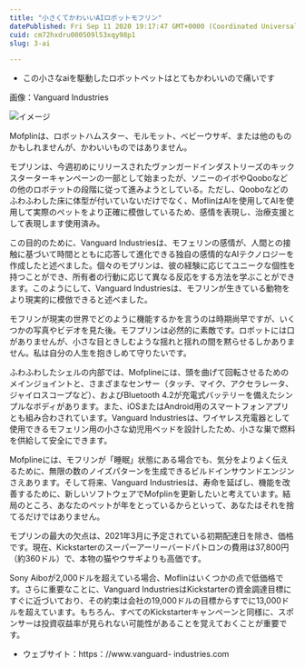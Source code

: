 ```yaml
---
title: "小さくてかわいいAIロボットモフリン"
datePublished: Fri Sep 11 2020 19:17:47 GMT+0000 (Coordinated Universal Time)
cuid: cm72hxdru000509l53xqy98p1
slug: 3-ai

---
```



- この小さなaiを駆動したロボットペットはとてもかわいいので痛いです

画像：Vanguard Industries

![イメージ](https://cdn.hashnode.com/res/hashnode/image/upload/v1739400127298/bb265c66-cba4-4430-a7b9-9020a2255315.gif)

Mofplinは、ロボットハムスター、モルモット、ベビーウサギ、または他のものかもしれませんが、かわいいものではありません。

モプリンは、今週初めにリリースされたヴァンガードインダストリーズのキックスターターキャンペーンの一部として始まったが、ソニーのイボやQooboなどの他のロボテットの段階に従って進みようとしている。ただし、Qooboなどのふわふわした床に体型が付いていないだけでなく、MoflinはAIを使用してAIを使用して実際のペットをより正確に模倣しているため、感情を表現し、治療支援として表現します使用済み。

この目的のために、Vanguard Industriesは、モフェリンの感情が、人間との接触に基づいて時間とともに応答して進化できる独自の感情的なAIテクノロジーを作成したと述べました。個々のモプリンは、彼の経験に応じてユニークな個性を持つことができ、所有者の行動に応じて異なる反応をする方法を学ぶことができます。このようにして、Vanguard Industriesは、モフリンが生きている動物をより現実的に模倣できると述べました。

モフリンが現実の世界でどのように機能するかを言うのは時期尚早ですが、いくつかの写真やビデオを見た後。モフプリンは必然的に素敵です。ロボットには口がありませんが、小さな目ときしむような揺れと揺れの間を黙らせるしかありません。私は自分の人生を抱きしめて守りたいです。

ふわふわしたシェルの内部では、Mofplineには、頭を曲げて回転させるためのメインジョイントと、さまざまなセンサー（タッチ、マイク、アクセラレータ、ジャイロスコープなど）、およびBluetooth 4.2が充電式バッテリーを備えたシンプルなボディがあります。また、iOSまたはAndroid用のスマートフォンアプリとも組み合わされています。Vanguard Industriesは、ワイヤレス充電器として使用できるモフェリン用の小さな幼児用ベッドを設計したため、小さな巣で燃料を供給して安全にできます。

Mofplineには、モフリンが「睡眠」状態にある場合でも、気分をよりよく伝えるために、無限の数のノイズパターンを生成できるビルドインサウンドエンジンさえあります。そして将来、Vanguard Industriesは、寿命を延ばし、機能を改善するために、新しいソフトウェアでMofplinを更新したいと考えています。結局のところ、あなたのペットが年をとっているからといって、あなたはそれを捨てるだけではありません。

モプリンの最大の欠点は、2021年3月に予定されている初期配達日を除き、価格です。現在、Kickstarterのスーパーアーリーバードパトロンの費用は37,800円（約360ドル）で、本物の猫やウサギよりも高価です。

Sony Aiboが2,000ドルを超えている場合、Moflinはいくつかの点で低価格です。さらに重要なことに、Vanguard IndustriesはKickstarterの資金調達目標にすぐに近づいており、その約束は会社の19,000ドルの目標からすでに13,000ドルを超えています。もちろん、すべてのKickstarterキャンペーンと同様に、スポンサーは投資収益率が見られない可能性があることを覚えておくことが重要です。

- ウェブサイト：https：//www.vanguard- industries.com